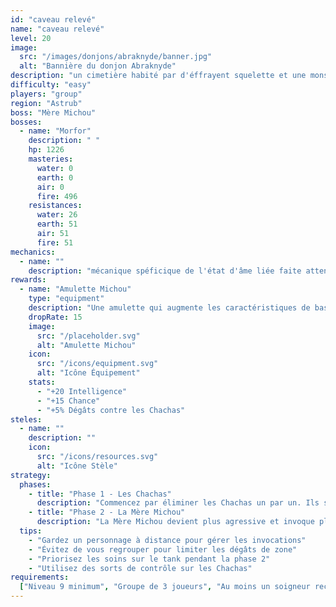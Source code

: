 ```yaml
---
id: "caveau relevé"
name: "caveau relevé"
level: 20
image:
  src: "/images/donjons/abraknyde/banner.jpg"
  alt: "Bannière du donjon Abraknyde"
description: "un cimetière habité par d'éffrayent squelette et une monstre hum "
difficulty: "easy"
players: "group"
region: "Astrub"
boss: "Mère Michou"
bosses:
  - name: "Morfor"
    description: " "
    hp: 1226
    masteries:
      water: 0
      earth: 0
      air: 0
      fire: 496
    resistances:
      water: 26
      earth: 51
      air: 51
      fire: 51
mechanics:
  - name: ""
    description: "mécanique spéficique de l'état d'âme liée faite attention a vos débuf cela peut être un one shot pur et dur sinon rien de bien compliqué si on a un gros dpt eau dans la team"
rewards:
  - name: "Amulette Michou"
    type: "equipment"
    description: "Une amulette qui augmente les caractéristiques de base et offre un bonus aux dégâts contre les créatures de type Chacha."
    dropRate: 15
    image:
      src: "/placeholder.svg"
      alt: "Amulette Michou"
    icon:
      src: "/icons/equipment.svg"
      alt: "Icône Équipement"
    stats:
      - "+20 Intelligence"
      - "+15 Chance"
      - "+5% Dégâts contre les Chachas"
steles:
  - name: ""
    description: ""
    icon:
      src: "/icons/resources.svg"
      alt: "Icône Stèle"
strategy:
  phases:
    - title: "Phase 1 - Les Chachas"
      description: "Commencez par éliminer les Chachas un par un. Ils sont faibles individuellement mais peuvent être dangereux en groupe. Concentrez vos attaques sur un seul Chacha à la fois."
    - title: "Phase 2 - La Mère Michou"
      description: "La Mère Michou devient plus agressive et invoque plus fréquemment des Chachas. Elle utilise des attaques de zone qui peuvent étourdir. Gardez vos distances et éliminez les Chachas invoqués rapidement."
  tips:
    - "Gardez un personnage à distance pour gérer les invocations"
    - "Évitez de vous regrouper pour limiter les dégâts de zone"
    - "Priorisez les soins sur le tank pendant la phase 2"
    - "Utilisez des sorts de contrôle sur les Chachas"
requirements:
  ["Niveau 9 minimum", "Groupe de 3 joueurs", "Au moins un soigneur recommandé"]
---
```


